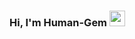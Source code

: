 ### Hi, I'm Human-Gem <img src="https://media.giphy.com/media/hvRJCLFzcasrR4ia7z/giphy.gif" width="25px">

<!--
**Human-Gem/Human-Gem** is a ✨ _special_ ✨ repository because its `README.md` (this file) appears on your GitHub profile.

Here are some ideas to get you started:

- 🔭 I'm passionate about Robotics + AI
- 🥅 Goals: Protecting everyone
### :zap: GitHub Stats

<table>
<tr>
  <td width="50%">
    <img src="https://github-readme-stats.vercel.app/api?username=Human-Gem&show_icons=true&hide=contribs,issues&hide_border=true" />
    <img src="https://github-readme-stats.vercel.app/api/top-langs/?username=Human-Gem&layout=compact&show_icons=true&hide_border=true" />
  </td>
  <td width="50%"><img alt="gif" align="right" src="https://github.com/Human-Gem/Human-Gem/blob/main/All%20png/py.png"/></td>
</tr>
<table>
